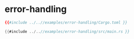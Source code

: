 # error-handling

```toml
{{#include ../..//examples/error-handling/Cargo.toml }}
```

```rust
{{#include ../..//examples/error-handling/src/main.rs }}
```


